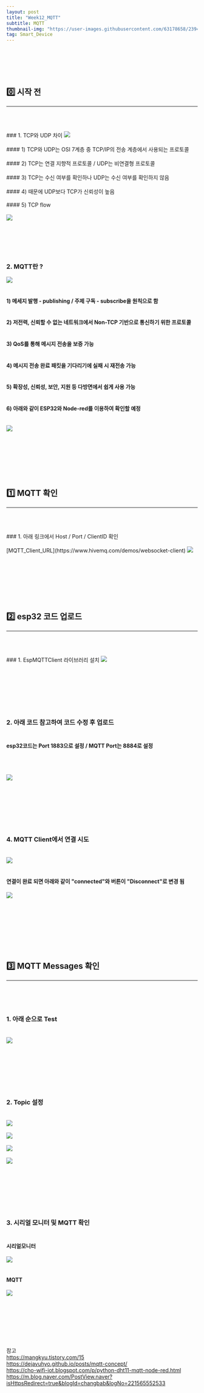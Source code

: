 ```yaml
---
layout: post
title: "Week12_MQTT"
subtitle: MQTT
thumbnail-img: "https://user-images.githubusercontent.com/63178658/239456247-d47a7325-e5f5-4940-a27e-1e463ddff17c.png"
tag: Smart_Device
---
```


<br><br>
<br><br>

## 0️⃣ 시작 전
<hr/>
<br>
<br><br>
### 1. TCP와 UDP 차이
<img src ="https://img1.daumcdn.net/thumb/R1280x0/?scode=mtistory2&fname=https%3A%2F%2Fblog.kakaocdn.net%2Fdn%2FXqvGE%2FbtrsWLg2iLm%2FovoVUxK4xlMlq4lazvwee1%2Fimg.png"/><br><br>
#### 1) TCP와 UDP는 OSI 7계층 중 TCP/IP의 전송 계층에서 사용되는 프로토콜<br><br>
#### 2) TCP는 연결 지향적 프로토콜 / UDP는 비연결형 프로토콜<br><br>
#### 3) TCP는 수신 여부를 확인하나 UDP는 수신 여부를 확인하지 않음<br><br>
#### 4) 때문에 UDP보다 TCP가 신뢰성이 높음<br><br>
#### 5) TCP flow<br><br>
<img src = "https://img1.daumcdn.net/thumb/R1280x0/?scode=mtistory2&fname=https%3A%2F%2Ft1.daumcdn.net%2Fcfile%2Ftistory%2F99C5C63359FEB5DC06" />
<br><br>
<br><br>
<br><br>

### 2. MQTT란 ? 
<img src ="https://dejavuhyo.github.io/assets/img/2020-05-26-mqtt-concept/img002.png"/><br><br>
#### 1) 메세지 발행 - publishing / 주제 구독 - subscribe을 원칙으로 함<br><br>
#### 2) 저전력, 신뢰할 수 없는 네트워크에서 Non-TCP 기반으로 통신하기 위한 프로토콜<br><br>
#### 3) QoS를 통해 메시지 전송을 보증 가능<br><br>
#### 4) 메시지 전송 완료 패킷을 기다리기에 실패 시 재전송 가능<br><br>
#### 5) 확장성, 신뢰성, 보안, 지원 등 다방면에서 쉽게 사용 가능<br><br>
#### 6) 아래와 같이 ESP32와 Node-red를 이용하여 확인할 예정<br><br>
<img src = "https://1.bp.blogspot.com/-v5C_fTsGIo4/X4b2IP10qrI/AAAAAAAAGsw/nIpMtaWaPcsI2LGwqOXCG4rdvScDE-frQCPcBGAsYHg/s600/DHT11-Temperature-Humidity-MQTT-Node-RED.png" />

<br><br>
<br><br>
<br><br>
## 1️⃣ MQTT 확인
<hr/>
<br>
<br><br>
### 1. 아래 링크에서 Host / Port / ClientID 확인  <br><br>
[MQTT_Client_URL](https://www.hivemq.com/demos/websocket-client)
<img src = "https://user-images.githubusercontent.com/63178658/239456247-d47a7325-e5f5-4940-a27e-1e463ddff17c.png"/><br><br>
<br><br>
<br><br>
<br><br>

## 2️⃣ esp32 코드 업로드 
<hr/>
<br>
<br><br>
### 1. EspMQTTClient 라이브러리 설치
<img src = "https://user-images.githubusercontent.com/63178658/239457711-fec7c246-b9e4-4c74-b1de-fd6ece6ed523.png"/><br><br>
<br><br>
<br><br>
<br><br>

### 2. 아래 코드 참고하여 코드 수정 후 업로드  <br><br>
#### esp32코드는 Port 1883으로 설정 / MQTT Port는 8884로 설정<br>
<script src="https://gist.github.com/yejin0509/90d5c41f114c36cb168e25472fcd14b4.js"></script><br><br>
<img src = "https://user-images.githubusercontent.com/63178658/239455198-b4bb976e-f8e8-4a67-977f-bd29a9fe14b8.png"/><br><br>
<br><br>
<br><br>
<br><br>


### 4. MQTT Client에서 연결 시도<br><br>
<img src = "https://user-images.githubusercontent.com/63178658/239456252-6d47cfdf-e54a-42b9-96da-04f685491f89.png"/><br><br>
#### 연결이 완료 되면 아래와 같이 "connected"와 버튼이 "Disconnect"로 변경 됨
<img src = "https://user-images.githubusercontent.com/63178658/239455190-c9c4d3b6-426d-4f89-a5e9-22e914dc063e.png"/><br><br>

<br><br>
<br><br>
<br><br>

## 3️⃣ MQTT Messages 확인
<hr/>
<br>
<br><br>

### 1. 아래 순으로 Test  <br><br>
<img src = "https://user-images.githubusercontent.com/63178658/239456958-ba3e742b-a102-4e81-8b90-6c88f6276fb0.png"/><br><br>
<br><br>
<br><br>
<br><br>

### 2. Topic 설정  <br><br>
<img src = "https://user-images.githubusercontent.com/63178658/239456241-27163fee-b28b-4dcb-9079-7ad29289dd4f.png"/><br><br>
<img src = "https://user-images.githubusercontent.com/63178658/239453598-110f8d1f-d416-4ad3-9b1d-13cb9f9e1bef.png"/><br><br>
<img src = "https://user-images.githubusercontent.com/63178658/239453586-bc41720c-7afe-48e1-a9da-93292e90f6ef.png"/><br><br>
<img src = "https://user-images.githubusercontent.com/63178658/239453595-b3dd0abc-622d-4ba6-baf1-9641a6154c2d.png"/><br><br>
<br><br>
<br><br>
<br><br>

### 3. 시리얼 모니터 및 MQTT 확인  <br><br>
#### 시리얼모니터 <br>
<img src = "https://user-images.githubusercontent.com/63178658/239475052-bc00eca7-ba9f-4a21-acd9-bb6b5801c667.png"/><br><br>
#### MQTT <br>
<img src = "https://user-images.githubusercontent.com/63178658/239475056-ed4fed70-b638-42e1-ad87-89a00b0a5201.png"/><br><br>
<br><br>
<br><br>
<br><br>




참고<br>
https://mangkyu.tistory.com/15<br>
https://dejavuhyo.github.io/posts/mqtt-concept/ <br>
https://cho-wifi-iot.blogspot.com/p/python-dht11-mqtt-node-red.html <br>
https://m.blog.naver.com/PostView.naver?isHttpsRedirect=true&blogId=changbab&logNo=221565552533
<br><br>
<br><br>

